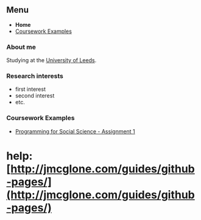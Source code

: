 ## Menu
- **Home**
- [Coursework Examples](https://lena-kilian.github.io/GEOG5995M_CW1/GEOG5995M_CW1.html)

### About me

Studying at the [University of Leeds](https://www.leeds.ac.uk).

### Research interests
- first interest
- second interest
- etc. 

### Coursework Examples
- [Programming for Social Science - Assignment 1](GEOG5995M_CW1/GEOG5995M_CW1.md)


# help: [http://jmcglone.com/guides/github-pages/](http://jmcglone.com/guides/github-pages/)

